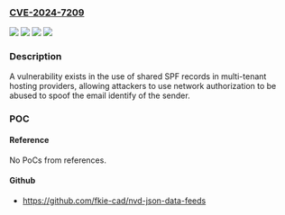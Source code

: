 ### [CVE-2024-7209](https://cve.mitre.org/cgi-bin/cvename.cgi?name=CVE-2024-7209)
![](https://img.shields.io/static/v1?label=Product&message=Fastmail&color=blue)
![](https://img.shields.io/static/v1?label=Product&message=NetWin&color=blue)
![](https://img.shields.io/static/v1?label=Version&message=%3D%20Current%20&color=brighgreen)
![](https://img.shields.io/static/v1?label=Vulnerability&message=CWE-290%20Authentication%20Bypass%20by%20Spoofing&color=brighgreen)

### Description

A vulnerability exists in the use of shared SPF records in multi-tenant hosting providers, allowing attackers to use network authorization to be abused to spoof the email identify of the sender.

### POC

#### Reference
No PoCs from references.

#### Github
- https://github.com/fkie-cad/nvd-json-data-feeds

